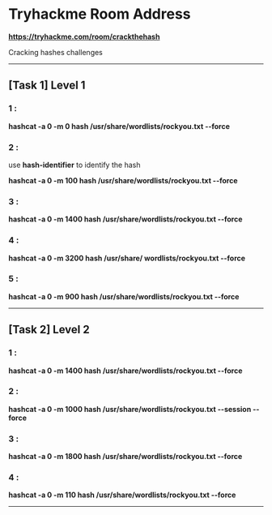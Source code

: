 # Tryhackme Room Address  

**https://tryhackme.com/room/crackthehash**  

Cracking hashes challenges  

------------------------------------------

## [Task 1] Level 1   

### 1 :  

**hashcat -a 0 -m 0 hash /usr/share/wordlists/rockyou.txt --force** 

### 2 :

use **hash-identifier** to identify the hash

**hashcat -a 0 -m 100 hash /usr/share/wordlists/rockyou.txt --force**

### 3 :

**hashcat -a 0 -m 1400 hash /usr/share/wordlists/rockyou.txt --force** 

### 4 :

**hashcat -a 0 -m 3200 hash /usr/share/ wordlists/rockyou.txt --force** 

### 5 :

**hashcat -a 0 -m 900 hash /usr/share/wordlists/rockyou.txt --force**

--------------------------------------

## [Task 2] Level 2  

### 1 :

**hashcat -a 0 -m 1400 hash /usr/share/wordlists/rockyou.txt --force** 

### 2 :

**hashcat -a 0 -m 1000 hash /usr/share/wordlists/rockyou.txt --session --force** 

### 3 :

**hashcat -a 0 -m 1800 hash /usr/share/wordlists/rockyou.txt --force** 

### 4 :

**hashcat -a 0 -m 110 hash /usr/share/wordlists/rockyou.txt --force** 

-----------------------------------------